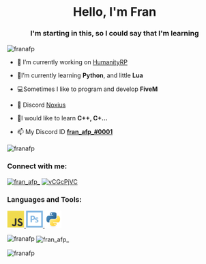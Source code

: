 <h1 align="center">Hello, I'm Fran</h1>
<h3 align="center">I'm starting in this, so I could say that I'm learning</h3>
<p><img align="center" src="https://discord.gg/noxius-tm" alt="franafp" />

- 🔭 I’m currently working on [HumanityRP](https://discord.gg/humanityrp)

- 🔰I’m currently learning **Python**, and little **Lua**

- 💻Sometimes I like to program and develop **FiveM**

- 📝 Discord [Noxius](https://discord.gg/vkvCkHwg)

- 🧠I would like to learn **C++, C+...**

- 📫 My Discord ID [**fran_afp_#0001**](https://canary.discord.com/channels/@me)
<p><img align="center" src="https://camo.githubusercontent.com/93a67acbf51bd0cea22e52985a1d29d4301bc1e3a76e7914fdd44747a95f1728/68747470733a2f2f6b6f6d617265762e636f6d2f67687076632f3f757365726e616d653d6672616e616670" alt="franafp" />
<h3 align="left">Connect with me:</h3>
<p align="left">
<a href="https://www.youtube.com/channel/UCDIMj1pa2HqUMegbemddwCw" target="blank"><img align="center" src="https://raw.githubusercontent.com/rahuldkjain/github-profile-readme-generator/master/src/images/icons/Social/youtube.svg" alt="fran_afp_" height="30" width="40" /></a>
<a href="https://discord.gg/vCGcPjVC" target="blank"><img align="center" src="https://raw.githubusercontent.com/rahuldkjain/github-profile-readme-generator/master/src/images/icons/Social/discord.svg" alt="vCGcPjVC" height="30" width="40" /></a>
</p>
<h3 align="left">Languages and Tools:</h3>
<p align="left"> <a href="https://developer.mozilla.org/en-US/docs/Web/JavaScript" target="_blank" rel="noreferrer"> <img src="https://raw.githubusercontent.com/devicons/devicon/master/icons/javascript/javascript-original.svg" alt="javascript" width="40" height="40"/> </a> <a href="https://www.photoshop.com/en" target="_blank" rel="noreferrer"> <img src="https://raw.githubusercontent.com/devicons/devicon/master/icons/photoshop/photoshop-line.svg" alt="photoshop" width="40" height="40"/> </a> <a href="https://www.python.org" target="_blank" rel="noreferrer"> <img src="https://raw.githubusercontent.com/devicons/devicon/master/icons/python/python-original.svg" alt="python" width="40" height="40"/> </a> </p>
<p><img align="left" src="https://github-readme-stats.vercel.app/api/top-langs?username=franafp&show_icons=true&theme=dark&locale=en&layout=compact" alt="franafp" /></p>
<p>&nbsp;<img align="center" src="https://github-readme-stats.vercel.app/api?username=franafp&theme=dark&show_icons=true&locale=en" alt="fran_afp_" /></p>
<p><img align="center" src="https://github-readme-streak-stats.herokuapp.com/?user=franafp&theme=dark" alt="franafp" /></p>
